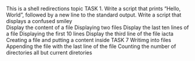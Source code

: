 This is a shell redirections topic
 TASK 1. Write a script that prints “Hello, World”, followed by a new line to the standard output.
 Write a script that displays a confused smiley  
 Display the content of a file
 Displaying two files
 Display the last ten lines of a file
 Displaying the first 10 lines
 Display the third line of the file iacta
 Creating a file and putting a content inside
 TASK 7
 Writimg into files
 Appending the file with the last line of the file
 Counting the number of directories all but current diretories
